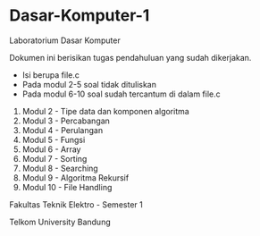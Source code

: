 # Dasar-Komputer-1
Laboratorium Dasar Komputer

Dokumen ini berisikan tugas pendahuluan yang sudah dikerjakan.

- Isi berupa file.c
- Pada modul 2-5 soal tidak dituliskan
- Pada modul 6-10 soal sudah tercantum di dalam file.c

1. Modul 2 - Tipe data dan komponen algoritma
2. Modul 3 - Percabangan
3. Modul 4 - Perulangan
4. Modul 5 - Fungsi
5. Modul 6 - Array
6. Modul 7 - Sorting
7. Modul 8 - Searching
8. Modul 9 - Algoritma Rekursif
9. Modul 10 - File Handling

Fakultas Teknik Elektro - Semester 1 

Telkom University Bandung
